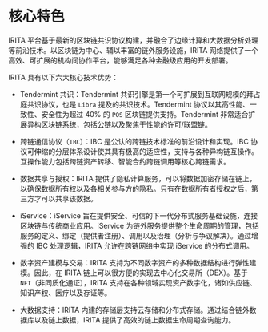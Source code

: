 <!--
order: 1
-->

# 核心特色

IRITA 平台基于最新的区块链共识协议构建，并融合了边缘计算和大数据分析处理等前沿技术。以区块链为中心、辅以丰富的链外服务设施，IRITA 网络提供了一个高效、可扩展的机构间协作平台，能够满足各种金融级应用的开发部署。

IRITA 具有以下六大核心技术优势：

- Tendermint 共识：Tendermint 共识引擎是第一个可扩展到互联网规模的拜占庭共识协议，也是 `Libra` 提及的共识技术。Tendermint 协议以其高性能、一致性、安全性为超过 40% 的 `POS` 区块链提供支持。Tendermint 非常适合扩展异构区块链系统，包括公链以及聚焦于性能的许可/联盟链。

- 跨链通信协议（`IBC`）：IBC 是公认的跨链技术标准的前沿设计和实现。IBC 协议可伸缩的分层体系设计使其具有极高的适应性，支持与各种异构链互操作。互操作能力包括跨链资产转移、智能合约跨链调用等核心跨链需求。

- 数据共享与授权：IRITA 提供了隐私计算服务，可以将数据加密存储在链上，以确保数据所有权以及各相关参与方的隐私。只有在数据所有者授权之后，第三方才可以共享该数据。

- iService：iService 旨在提供安全、可信的下一代分布式服务基础设施，连接区块链与传统商业应用。iService 为链外服务提供整个生命周期的管理，包括服务的定义、绑定（提供者注册）、调用以及治理（分析与争议解决）。通过增强的 IBC 处理逻辑，IRITA 允许在跨链网络中实现 iService 的分布式调用。

- 数字资产建模与交易：IRITA 支持为不同数字资产的多种数据结构进行弹性建模。因此，在 IRITA 链上可以很方便的实现去中心化交易所（DEX）。基于 `NFT`（非同质化通证），IRITA 支持在各种领域实现资产数字化，诸如供应链、知识产权、医疗以及存证等。

- 大数据支持：IRITA 内建的存储层支持云存储和分布式存储。通过结合链外数据库以及链上数据，IRITA 提供了高效的链上数据生命周期查询能力。
